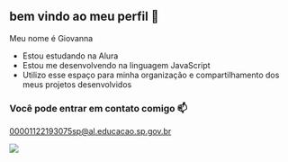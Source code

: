 ## bem vindo ao meu perfil 💓

Meu nome é Giovanna

- Estou estudando na Alura
- Estou me desenvolvendo na linguagem JavaScript
- Utilizo esse espaço para minha organização e compartilhamento dos meus projetos desenvolvidos

### Você pode entrar em contato comigo 📫

00001122193075sp@al.educacao.sp.gov.br

![](https://media.tenor.com/3qRbgfbvZq8AAAAM/joaquina1-maria-joaquina.gif)
